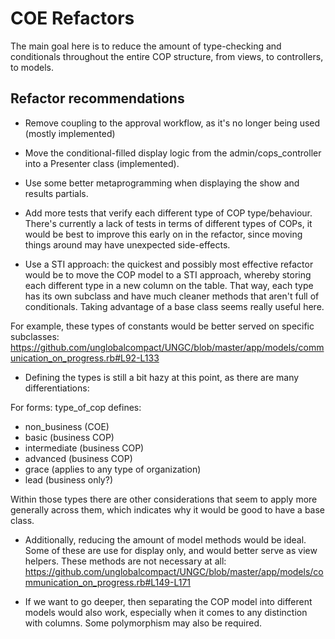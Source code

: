 # COE Refactors

The main goal here is to reduce the amount of type-checking and conditionals throughout the entire COP structure, from views, to controllers, to models.

## Refactor recommendations

* Remove coupling to the approval workflow, as it's no longer being used (mostly implemented)

* Move the conditional-filled display logic from the admin/cops_controller into a Presenter class (implemented).

* Use some better metaprogramming when displaying the show and results partials.

* Add more tests that verify each different type of COP type/behaviour. There's currently a lack of tests in terms of different types of COPs, it would be best to improve this early on in the refactor, since moving things around may have unexpected side-effects.

* Use a STI approach: the quickest and possibly most effective refactor would be to move the COP model to a STI approach, whereby storing each different type in a new column on the table. That way, each type has its own subclass and have much cleaner methods that aren't full of conditionals. Taking advantage of a base class seems really useful here.

For example, these types of constants would be better served on specific subclasses: https://github.com/unglobalcompact/UNGC/blob/master/app/models/communication_on_progress.rb#L92-L133

* Defining the types is still a bit hazy at this point, as there are many differentiations:

For forms:
type_of_cop defines:
* non_business (COE)
* basic (business COP)
* intermediate (business COP)
* advanced (business COP)
* grace (applies to any type of organization)
* lead (business only?)

Within those types there are other considerations that seem to apply more generally across them, which indicates why it would be good to have a base class.

* Additionally, reducing the amount of model methods would be ideal. Some of these are use for display only, and would better serve as view helpers.
These methods are not necessary at all: https://github.com/unglobalcompact/UNGC/blob/master/app/models/communication_on_progress.rb#L149-L171

* If we want to go deeper, then separating the COP model into different models would also work, especially when it comes to any distinction with columns. Some polymorphism may also be required.
